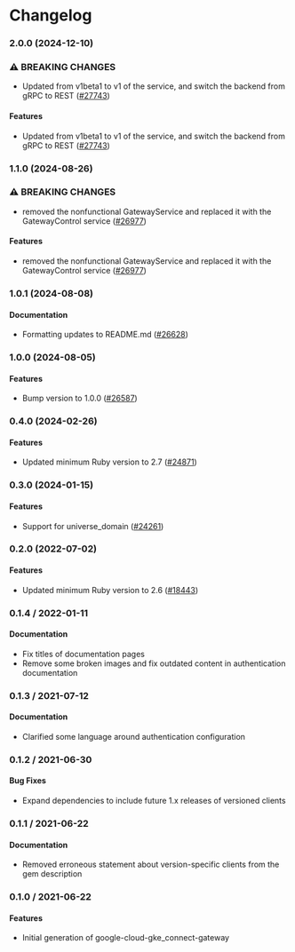 # Changelog

### 2.0.0 (2024-12-10)

### ⚠ BREAKING CHANGES

* Updated from v1beta1 to v1 of the service, and switch the backend from gRPC to REST ([#27743](https://github.com/googleapis/google-cloud-ruby/issues/27743))

#### Features

* Updated from v1beta1 to v1 of the service, and switch the backend from gRPC to REST ([#27743](https://github.com/googleapis/google-cloud-ruby/issues/27743)) 

### 1.1.0 (2024-08-26)

### ⚠ BREAKING CHANGES

* removed the nonfunctional GatewayService and replaced it with the GatewayControl service ([#26977](https://github.com/googleapis/google-cloud-ruby/issues/26977))

#### Features

* removed the nonfunctional GatewayService and replaced it with the GatewayControl service ([#26977](https://github.com/googleapis/google-cloud-ruby/issues/26977)) 

### 1.0.1 (2024-08-08)

#### Documentation

* Formatting updates to README.md ([#26628](https://github.com/googleapis/google-cloud-ruby/issues/26628)) 

### 1.0.0 (2024-08-05)

#### Features

* Bump version to 1.0.0 ([#26587](https://github.com/googleapis/google-cloud-ruby/issues/26587)) 

### 0.4.0 (2024-02-26)

#### Features

* Updated minimum Ruby version to 2.7 ([#24871](https://github.com/googleapis/google-cloud-ruby/issues/24871)) 

### 0.3.0 (2024-01-15)

#### Features

* Support for universe_domain ([#24261](https://github.com/googleapis/google-cloud-ruby/issues/24261)) 

### 0.2.0 (2022-07-02)

#### Features

* Updated minimum Ruby version to 2.6 ([#18443](https://github.com/googleapis/google-cloud-ruby/issues/18443)) 

### 0.1.4 / 2022-01-11

#### Documentation

* Fix titles of documentation pages
* Remove some broken images and fix outdated content in authentication documentation

### 0.1.3 / 2021-07-12

#### Documentation

* Clarified some language around authentication configuration

### 0.1.2 / 2021-06-30

#### Bug Fixes

* Expand dependencies to include future 1.x releases of versioned clients

### 0.1.1 / 2021-06-22

#### Documentation

* Removed erroneous statement about version-specific clients from the gem description

### 0.1.0 / 2021-06-22

#### Features

* Initial generation of google-cloud-gke_connect-gateway
